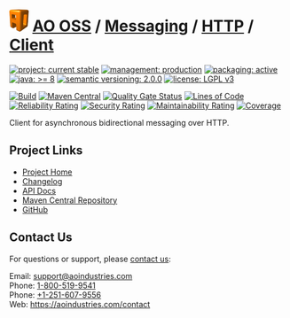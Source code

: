 # [<img src="ao-logo.png" alt="AO Logo" width="35" height="40">](https://github.com/ao-apps) [AO OSS](https://github.com/ao-apps/ao-oss) / [Messaging](https://github.com/ao-apps/ao-messaging) / [HTTP](https://github.com/ao-apps/ao-messaging-http) / [Client](https://github.com/ao-apps/ao-messaging-http-client)

[![project: current stable](https://oss.aoapps.com/ao-badges/project-current-stable.svg)](https://aoindustries.com/life-cycle#project-current-stable)
[![management: production](https://oss.aoapps.com/ao-badges/management-production.svg)](https://aoindustries.com/life-cycle#management-production)
[![packaging: active](https://oss.aoapps.com/ao-badges/packaging-active.svg)](https://aoindustries.com/life-cycle#packaging-active)  
[![java: &gt;= 8](https://oss.aoapps.com/ao-badges/java-8.svg)](https://docs.oracle.com/javase/8/)
[![semantic versioning: 2.0.0](https://oss.aoapps.com/ao-badges/semver-2.0.0.svg)](http://semver.org/spec/v2.0.0.html)
[![license: LGPL v3](https://oss.aoapps.com/ao-badges/license-lgpl-3.0.svg)](https://www.gnu.org/licenses/lgpl-3.0)

[![Build](https://github.com/ao-apps/ao-messaging-http-client/workflows/Build/badge.svg?branch=master)](https://github.com/ao-apps/ao-messaging-http-client/actions?query=workflow%3ABuild)
[![Maven Central](https://maven-badges.herokuapp.com/maven-central/com.aoapps/ao-messaging-http-client/badge.svg)](https://maven-badges.herokuapp.com/maven-central/com.aoapps/ao-messaging-http-client)
[![Quality Gate Status](https://sonarcloud.io/api/project_badges/measure?branch=master&project=com.aoapps%3Aao-messaging-http-client&metric=alert_status)](https://sonarcloud.io/dashboard?branch=master&id=com.aoapps%3Aao-messaging-http-client)
[![Lines of Code](https://sonarcloud.io/api/project_badges/measure?branch=master&project=com.aoapps%3Aao-messaging-http-client&metric=ncloc)](https://sonarcloud.io/component_measures?branch=master&id=com.aoapps%3Aao-messaging-http-client&metric=ncloc)  
[![Reliability Rating](https://sonarcloud.io/api/project_badges/measure?branch=master&project=com.aoapps%3Aao-messaging-http-client&metric=reliability_rating)](https://sonarcloud.io/component_measures?branch=master&id=com.aoapps%3Aao-messaging-http-client&metric=Reliability)
[![Security Rating](https://sonarcloud.io/api/project_badges/measure?branch=master&project=com.aoapps%3Aao-messaging-http-client&metric=security_rating)](https://sonarcloud.io/component_measures?branch=master&id=com.aoapps%3Aao-messaging-http-client&metric=Security)
[![Maintainability Rating](https://sonarcloud.io/api/project_badges/measure?branch=master&project=com.aoapps%3Aao-messaging-http-client&metric=sqale_rating)](https://sonarcloud.io/component_measures?branch=master&id=com.aoapps%3Aao-messaging-http-client&metric=Maintainability)
[![Coverage](https://sonarcloud.io/api/project_badges/measure?branch=master&project=com.aoapps%3Aao-messaging-http-client&metric=coverage)](https://sonarcloud.io/component_measures?branch=master&id=com.aoapps%3Aao-messaging-http-client&metric=Coverage)

Client for asynchronous bidirectional messaging over HTTP.

## Project Links
* [Project Home](https://oss.aoapps.com/messaging/http/client/)
* [Changelog](https://oss.aoapps.com/messaging/http/client/changelog)
* [API Docs](https://oss.aoapps.com/messaging/http/client/apidocs/)
* [Maven Central Repository](https://central.sonatype.com/artifact/com.aoapps/ao-messaging-http-client)
* [GitHub](https://github.com/ao-apps/ao-messaging-http-client)

## Contact Us
For questions or support, please [contact us](https://aoindustries.com/contact):

Email: [support@aoindustries.com](mailto:support@aoindustries.com)  
Phone: [1-800-519-9541](tel:1-800-519-9541)  
Phone: [+1-251-607-9556](tel:+1-251-607-9556)  
Web: https://aoindustries.com/contact
